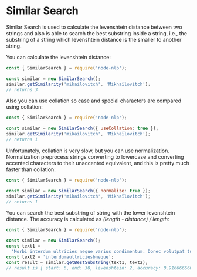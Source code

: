 # Similar Search

Similar Search is used to calculate the levenshtein distance between two strings and also is able to search the best substring inside a string, i.e., the substring of a string which levenshtein distance is the smaller to another string.

You can calculate the levenshtein distance:

```javascript
const { SimilarSearch } = require('node-nlp');

const similar = new SimilarSearch();
similar.getSimilarity('mikailovitch', 'Mikhaïlovitch');
// returns 3
```

Also you can use collation so case and special characters are compared using collation:

```javascript
const { SimilarSearch } = require('node-nlp');

const similar = new SimilarSearch({ useCollation: true });
similar.getSimilarity('mikailovitch', 'Mikhaïlovitch');
// returns 1
```

Unfortunately, collation is very slow, but you can use normalization. Normalization preprocess strings converting to lowercase and converting accented characters to their unaccented equivalent, and this is pretty much faster than collation:

```javascript
const { SimilarSearch } = require('node-nlp');

const similar = new SimilarSearch({ normalize: true });
similar.getSimilarity('mikailovitch', 'Mikhaïlovitch');
// returns 1
```

You can search the best substring of string with the lower levenshtein distance. The accuracy is calculated as _(length - distance) / length_:

```javascript
const { SimilarSearch } = require('node-nlp');

const similar = new SimilarSearch();
const text1 =
  'Morbi interdum ultricies neque varius condimentum. Donec volutpat turpis interdum metus ultricies vulputate.';
const text2 = 'interdumaultriciesbneque';
const result = similar.getBestSubstring(text1, text2);
// result is { start: 6, end: 30, levenshtein: 2, accuracy: 0.9166666666666666 }
```
